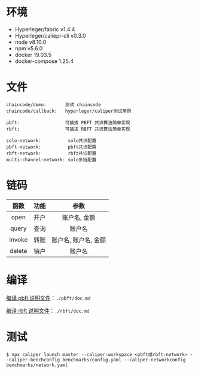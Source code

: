 # 环境
* Hyperleger/fabric v1.4.4  
* Hyperleger/caliepr-cli v0.3.0  
* node v8.10.0 
* npm v5.6.0 
* docker 19.03.5  
* docker-compose 1.25.4  

# 文件

```
chaincode/demo:       测试 chaincode
chaincode/callback:   hyperleger/caliper测试用例

pbft:                 可插拔 PBFT 共识算法简单实现
rbft:                 可插拔 RBFT 共识算法简单实现

solo-network:          solo共识配置
pbft-network:          pbft共识配置 
rbft-network:          rbft共识配置
multi-channel-network: solo多链配置
```

# 链码

| 函数 |       功能       |    参数    |
| :-------: | :--------------: | :--------------------: |
|  open  | 开户 | 账户名, 金额 |
|  query  | 查询 | 账户名 |
|  invoke  | 转账 | 账户名, 账户名, 金额 |
|  delete  | 销户 | 账户名 |

# 编译

[编译 pbft 说明文件](https://github.com/yezhem/fabric-sample/blob/master/pbft/doc.md)：`./pbft/doc.md` 

[编译 rbft 说明文件](https://github.com/yezhem/fabric-sample/blob/master/rbft/doc.md)：`./rbft/doc.md`

# 测试

```
$ npx caliper launch master --caliper-workspace <pbft或rbft-network> --caliper-benchconfig benchmarks/config.yaml --caliper-networkconfig benchmarks/network.yaml
```




